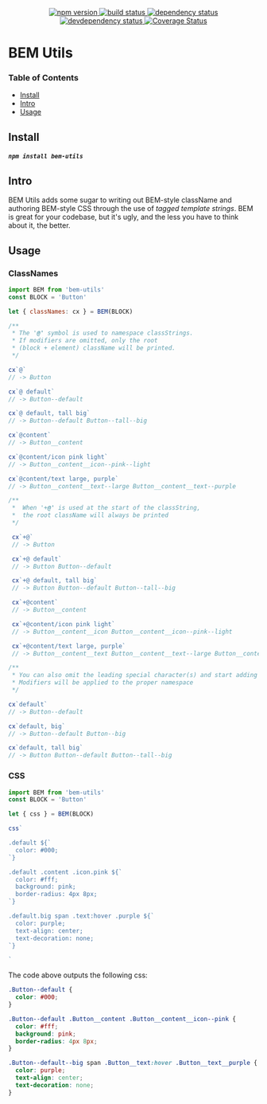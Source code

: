 <p align="center">
  <a href="http://badge.fury.io/js/bem-utils">
    <img alt="npm version" src="https://badge.fury.io/js/bem-utils.svg" />
  </a>
  <a href="https://travis-ci.org/jozanza/bem-utils">
    <img alt="build status" src="https://travis-ci.org/jozanza/bem-utils.svg" />
  </a>
  <a href="https://david-dm.org/jozanza/bem-utils">
    <img alt="dependency status" src="https://david-dm.org/jozanza/bem-utils.svg" />
  </a>
  <a href="https://david-dm.org/jozanza/bem-utils#info=devDependencies">
    <img alt="devdependency status" src="https://david-dm.org/jozanza/bem-utils/dev-status.svg" />
  </a>
  <a href='https://coveralls.io/github/jozanza/bem-utils?branch=master'>
    <img src='https://coveralls.io/repos/jozanza/bem-utils/badge.svg?branch=master&service=github' alt='Coverage Status' />
  </a>
</p>

# BEM Utils

### Table of Contents

- [Install](#install)
- [Intro](#intro)
- [Usage](#usage)

Install
-------

##### `npm install bem-utils`

Intro
-----

BEM Utils adds some sugar to writing out BEM-style className and authoring
BEM-style CSS through the use of *tagged template strings*. BEM is great for
your codebase, but it's ugly, and the less you have to think about it, the
better.

Usage
-----

### ClassNames

```js
import BEM from 'bem-utils'
const BLOCK = 'Button'

let { classNames: cx } = BEM(BLOCK)

/**
 * The '@' symbol is used to namespace classStrings.
 * If modifiers are omitted, only the root
 * (block + element) className will be printed.
 */

cx`@`
// -> Button

cx`@ default`
// -> Button--default

cx`@ default, tall big`
// -> Button--default Button--tall--big

cx`@content`
// -> Button__content

cx`@content/icon pink light`
// -> Button__content__icon--pink--light

cx`@content/text large, purple`
// -> Button__content__text--large Button__content__text--purple

/**
 *  When '+@' is used at the start of the classString,
 *  the root className will always be printed
 */

 cx`+@`
 // -> Button

 cx`+@ default`
 // -> Button Button--default

 cx`+@ default, tall big`
 // -> Button Button--default Button--tall--big

 cx`+@content`
 // -> Button__content

 cx`+@content/icon pink light`
 // -> Button__content__icon Button__content__icon--pink--light

 cx`+@content/text large, purple`
 // -> Button__content__text Button__content__text--large Button__content__text--purple

/**
 * You can also omit the leading special character(s) and start adding modifiers.
 * Modifiers will be applied to the proper namespace
 */

cx`default`
// -> Button--default

cx`default, big`
// -> Button--default Button--big

cx`default, tall big`
// -> Button Button--default Button--tall--big

```

### CSS

```js
import BEM from 'bem-utils'
const BLOCK = 'Button'

let { css } = BEM(BLOCK)

css`

.default ${`
  color: #000;
`}

.default .content .icon.pink ${`
  color: #fff;
  background: pink;
  border-radius: 4px 8px;
`}

.default.big span .text:hover .purple ${`
  color: purple;
  text-align: center;
  text-decoration: none;
`}

`
```

The code above outputs the following css:

```css
.Button--default {
  color: #000;
}

.Button--default .Button__content .Button__content__icon--pink {
  color: #fff;
  background: pink;
  border-radius: 4px 8px;
}

.Button--default--big span .Button__text:hover .Button__text__purple {
  color: purple;
  text-align: center;
  text-decoration: none;
}
```
